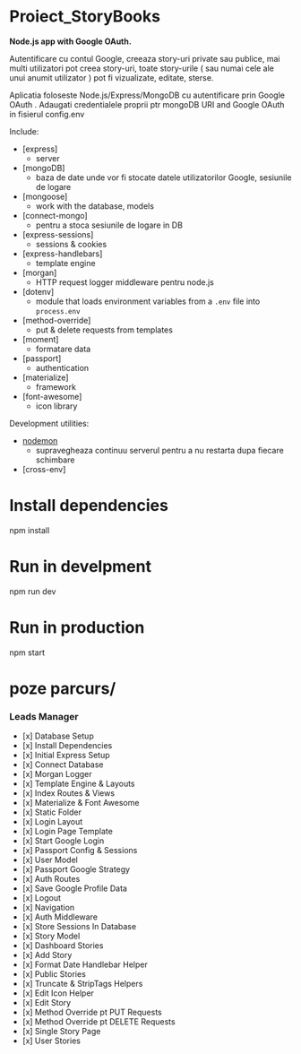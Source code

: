 # Proiect_StoryBooks
<b>Node.js app with Google OAuth. </b>
<p>Autentificare cu contul Google, creeaza story-uri private sau publice, mai multi utilizatori pot creea story-uri, toate story-urile ( sau numai cele ale unui anumit utilizator ) pot fi vizualizate, editate, sterse.</p>


<p>Aplicatia foloseste Node.js/Express/MongoDB cu autentificare prin Google OAuth .
Adaugati credentialele proprii ptr mongoDB URI and Google OAuth in fisierul config.env
</p>

Include:

* [express]
  * server
* [mongoDB]
  * baza de date unde vor fi stocate datele utilizatorilor Google, sesiunile de logare
* [mongoose]
  * work with the database, models
* [connect-mongo]
  * pentru a stoca sesiunile de logare in DB
* [express-sessions]
  * sessions & cookies
* [express-handlebars]
  * template engine
* [morgan]
  * HTTP request logger middleware pentru node.js
* [dotenv]
  * module that loads environment variables from a `.env` file into `process.env`
* [method-override]
  * put & delete requests from templates 
* [moment]
  * formatare data
* [passport]
  * authentication
* [materialize]
  * framework  
* [font-awesome]
  * icon library  

Development utilities:

* [nodemon](https://www.npmjs.com/package/nodemon)
  * supravegheaza continuu serverul pentru a nu restarta dupa fiecare schimbare
* [cross-env]




# Install dependencies
npm install

# Run in develpment
npm run dev

# Run in production
npm start

<h1>poze parcurs/</h1>

<h3>Leads Manager</h3>

<ul>
<li>[x] Database Setup</li>
<li>[x] Install Dependencies </li>
<li>[x] Initial Express Setup</li>
<li>[x] Connect Database</li>
<li>[x] Morgan Logger</li>
<li>[x] Template Engine & Layouts </li>
<li>[x] Index Routes & Views </li>
<li>[x] Materialize & Font Awesome  </li>
<li>[x] Static Folder  </li>
<li>[x] Login Layout </li>
<li>[x] Login Page Template </li>
<li>[x] Start Google Login </li>
<li>[x] Passport Config & Sessions </li>
<li>[x] User Model </li>
<li>[x] Passport Google Strategy </li>
<li>[x] Auth Routes </li>
<li>[x] Save Google Profile Data</li>
<li>[x] Logout </li>
<li>[x] Navigation </li>
<li>[x] Auth Middleware</li>
<li>[x] Store Sessions In Database </li>
<li>[x] Story Model </li>
<li>[x] Dashboard Stories </li>
<li>[x] Add Story </li>
<li>[x] Format Date Handlebar Helper </li>
<li>[x] Public Stories </li>
<li>[x] Truncate & StripTags Helpers </li>
<li>[x] Edit Icon Helper </li>
<li>[x] Edit Story </li>
<li>[x] Method Override pt PUT Requests</li>
<li>[x] Method Override pt DELETE Requests </li>
<li>[x] Single Story Page </li>
<li>[x] User Stories </li>
</ul>

